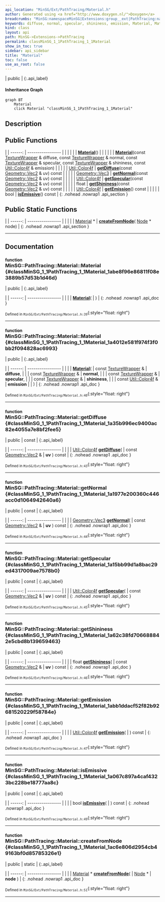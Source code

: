 ```yaml
---
api_location: "MinSG/Ext/PathTracing/Material.h"
author: Generated using <a href="http://www.doxygen.nl/">Doxygen</a>
breadcrumbs: "MinSG:namespaceMinSG|Extensions:group__ext|PathTracing:namespaceMinSG_1_1PathTracing"
keywords: diffuse, normal, specular, shininess, emission, Material, Material, getDiffuse, getNormal, getSpecular, getShininess, getEmission, isEmissive, createFromNode
kind: class
layout: api
path: MinSG->Extensions->PathTracing
permalink: classMinSG_1_1PathTracing_1_1Material
show_in_toc: true
sidebar: api_sidebar
title: "Material"
toc: false
use_as_root: false
---
```


| public |
{:.api_label}

#### Inheritance Graph

```mermaid
graph BT
	Material
	click Material "classMinSG_1_1PathTracing_1_1Material"
```

## Description





## Public Functions

|
| ------: | ----------------- |
|  | |
|  | **[Material](#classMinSG_1_1PathTracing_1_1Material_1abe8f96e86811f08e3889b57d53b1d46d)**() |
|  | |
|  | **[Material](#classMinSG_1_1PathTracing_1_1Material_1a4012e581f974f3f0bb2f094828ac6993)**(const [TextureWrapper](structMinSG_1_1PathTracing_1_1TextureWrapper) & diffuse, const [TextureWrapper](structMinSG_1_1PathTracing_1_1TextureWrapper) & normal, const [TextureWrapper](structMinSG_1_1PathTracing_1_1TextureWrapper) & specular, const [TextureWrapper](structMinSG_1_1PathTracing_1_1TextureWrapper) & shininess, const [Util::Color4f](classUtil_1_1Color4f) & emission) |
|  | |
| [Util::Color4f](classUtil_1_1Color4f) | **[getDiffuse](#classMinSG_1_1PathTracing_1_1Material_1a35b996ec9400ac82e4055a7e8bf2fee5)**(const [Geometry::Vec2](namespaceGeometry#namespaceGeometry_1aa9c56320691770d4bc53916868f15e6d) & uv) const |
|  | |
| [Geometry::Vec3](namespaceGeometry#namespaceGeometry_1ab29e4544da9b15b5bf224cbf5b691313) | **[getNormal](#classMinSG_1_1PathTracing_1_1Material_1a1977e200360c446acc0d1064942640a6)**(const [Geometry::Vec2](namespaceGeometry#namespaceGeometry_1aa9c56320691770d4bc53916868f15e6d) & uv) const |
|  | |
| [Util::Color4f](classUtil_1_1Color4f) | **[getSpecular](#classMinSG_1_1PathTracing_1_1Material_1a15bb99d1a8bac29ed4317009ae7578b0)**(const [Geometry::Vec2](namespaceGeometry#namespaceGeometry_1aa9c56320691770d4bc53916868f15e6d) & uv) const |
|  | |
| float | **[getShininess](#classMinSG_1_1PathTracing_1_1Material_1a62c38fd706688842e5cbd8b139659463)**(const [Geometry::Vec2](namespaceGeometry#namespaceGeometry_1aa9c56320691770d4bc53916868f15e6d) & uv) const |
|  | |
| [Util::Color4f](classUtil_1_1Color4f) | **[getEmission](#classMinSG_1_1PathTracing_1_1Material_1abb1ddacf52f82b92681520229f58784e)**() const |
|  | |
| bool | **[isEmissive](#classMinSG_1_1PathTracing_1_1Material_1a067c897a4caf4323bc228be18777aa8c)**() const |
{: .nohead .nowrap1 .api_section }


## Public Static Functions

|
| ------: | ----------------- |
|  | |
| [Material](classMinSG_1_1PathTracing_1_1Material) * | **[createFromNode](#classMinSG_1_1PathTracing_1_1Material_1ac6e806d2954cb49163bf0d85785326e1)**( [Node](classMinSG_1_1Node) * node) |
{: .nohead .nowrap1 .api_section }


-------------------------------------------------------------------

## Documentation

### <small>function</small><br/> MinSG::PathTracing::Material::Material {#classMinSG_1_1PathTracing_1_1Material_1abe8f96e86811f08e3889b57d53b1d46d}

| public |
{:.api_label}

|
| ------: | ----------------- |
|  |
|  **[Material](#classMinSG_1_1PathTracing_1_1Material_1abe8f96e86811f08e3889b57d53b1d46d)**( |  ) |
{: .nohead .nowrap1 .api_doc }





<sub>Defined in `MinSG/Ext/PathTracing/Material.h:39`</sub>{:style="float: right"}

-------------------------------------------------------------------

### <small>function</small><br/> MinSG::PathTracing::Material::Material {#classMinSG_1_1PathTracing_1_1Material_1a4012e581f974f3f0bb2f094828ac6993}

| public |
{:.api_label}

|
| ------: | ----------------- |
|  |
|  **[Material](#classMinSG_1_1PathTracing_1_1Material_1a4012e581f974f3f0bb2f094828ac6993)**( | const [TextureWrapper](structMinSG_1_1PathTracing_1_1TextureWrapper) & | **diffuse**, |
| | const [TextureWrapper](structMinSG_1_1PathTracing_1_1TextureWrapper) & | **normal**, |
| | const [TextureWrapper](structMinSG_1_1PathTracing_1_1TextureWrapper) & | **specular**, |
| | const [TextureWrapper](structMinSG_1_1PathTracing_1_1TextureWrapper) & | **shininess**, |
| | const [Util::Color4f](classUtil_1_1Color4f) & | **emission** |
|   ) |
{: .nohead .nowrap1 .api_doc }





<sub>Defined in `MinSG/Ext/PathTracing/Material.h:40`</sub>{:style="float: right"}

-------------------------------------------------------------------

### <small>function</small><br/> MinSG::PathTracing::Material::getDiffuse {#classMinSG_1_1PathTracing_1_1Material_1a35b996ec9400ac82e4055a7e8bf2fee5}

| public | const |
{:.api_label}

|
| ------: | ----------------- |
|  |
| [Util::Color4f](classUtil_1_1Color4f) **[getDiffuse](#classMinSG_1_1PathTracing_1_1Material_1a35b996ec9400ac82e4055a7e8bf2fee5)**( | const [Geometry::Vec2](namespaceGeometry#namespaceGeometry_1aa9c56320691770d4bc53916868f15e6d) & | **uv** ) const |
{: .nohead .nowrap1 .api_doc }





<sub>Defined in `MinSG/Ext/PathTracing/Material.h:43`</sub>{:style="float: right"}

-------------------------------------------------------------------

### <small>function</small><br/> MinSG::PathTracing::Material::getNormal {#classMinSG_1_1PathTracing_1_1Material_1a1977e200360c446acc0d1064942640a6}

| public | const |
{:.api_label}

|
| ------: | ----------------- |
|  |
| [Geometry::Vec3](namespaceGeometry#namespaceGeometry_1ab29e4544da9b15b5bf224cbf5b691313) **[getNormal](#classMinSG_1_1PathTracing_1_1Material_1a1977e200360c446acc0d1064942640a6)**( | const [Geometry::Vec2](namespaceGeometry#namespaceGeometry_1aa9c56320691770d4bc53916868f15e6d) & | **uv** ) const |
{: .nohead .nowrap1 .api_doc }





<sub>Defined in `MinSG/Ext/PathTracing/Material.h:44`</sub>{:style="float: right"}

-------------------------------------------------------------------

### <small>function</small><br/> MinSG::PathTracing::Material::getSpecular {#classMinSG_1_1PathTracing_1_1Material_1a15bb99d1a8bac29ed4317009ae7578b0}

| public | const |
{:.api_label}

|
| ------: | ----------------- |
|  |
| [Util::Color4f](classUtil_1_1Color4f) **[getSpecular](#classMinSG_1_1PathTracing_1_1Material_1a15bb99d1a8bac29ed4317009ae7578b0)**( | const [Geometry::Vec2](namespaceGeometry#namespaceGeometry_1aa9c56320691770d4bc53916868f15e6d) & | **uv** ) const |
{: .nohead .nowrap1 .api_doc }





<sub>Defined in `MinSG/Ext/PathTracing/Material.h:45`</sub>{:style="float: right"}

-------------------------------------------------------------------

### <small>function</small><br/> MinSG::PathTracing::Material::getShininess {#classMinSG_1_1PathTracing_1_1Material_1a62c38fd706688842e5cbd8b139659463}

| public | const |
{:.api_label}

|
| ------: | ----------------- |
|  |
| float **[getShininess](#classMinSG_1_1PathTracing_1_1Material_1a62c38fd706688842e5cbd8b139659463)**( | const [Geometry::Vec2](namespaceGeometry#namespaceGeometry_1aa9c56320691770d4bc53916868f15e6d) & | **uv** ) const |
{: .nohead .nowrap1 .api_doc }





<sub>Defined in `MinSG/Ext/PathTracing/Material.h:46`</sub>{:style="float: right"}

-------------------------------------------------------------------

### <small>function</small><br/> MinSG::PathTracing::Material::getEmission {#classMinSG_1_1PathTracing_1_1Material_1abb1ddacf52f82b92681520229f58784e}

| public | const |
{:.api_label}

|
| ------: | ----------------- |
|  |
| [Util::Color4f](classUtil_1_1Color4f) **[getEmission](#classMinSG_1_1PathTracing_1_1Material_1abb1ddacf52f82b92681520229f58784e)**( |  ) const |
{: .nohead .nowrap1 .api_doc }





<sub>Defined in `MinSG/Ext/PathTracing/Material.h:47`</sub>{:style="float: right"}

-------------------------------------------------------------------

### <small>function</small><br/> MinSG::PathTracing::Material::isEmissive {#classMinSG_1_1PathTracing_1_1Material_1a067c897a4caf4323bc228be18777aa8c}

| public | const |
{:.api_label}

|
| ------: | ----------------- |
|  |
| bool **[isEmissive](#classMinSG_1_1PathTracing_1_1Material_1a067c897a4caf4323bc228be18777aa8c)**( |  ) const |
{: .nohead .nowrap1 .api_doc }





<sub>Defined in `MinSG/Ext/PathTracing/Material.h:49`</sub>{:style="float: right"}

-------------------------------------------------------------------

### <small>function</small><br/> MinSG::PathTracing::Material::createFromNode {#classMinSG_1_1PathTracing_1_1Material_1ac6e806d2954cb49163bf0d85785326e1}

| public | static |
{:.api_label}

|
| ------: | ----------------- |
|  |
| [Material](classMinSG_1_1PathTracing_1_1Material) * **[createFromNode](#classMinSG_1_1PathTracing_1_1Material_1ac6e806d2954cb49163bf0d85785326e1)**( |  [Node](classMinSG_1_1Node) * | **node** ) |
{: .nohead .nowrap1 .api_doc }





<sub>Defined in `MinSG/Ext/PathTracing/Material.h:51`</sub>{:style="float: right"}

-------------------------------------------------------------------

